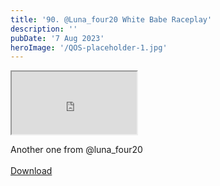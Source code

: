 ```yaml
---
title: '90. @Luna_four20 White Babe Raceplay'
description: ''
pubDate: '7 Aug 2023'
heroImage: '/QOS-placeholder-1.jpg'
---
```

<iframe src="https://drive.google.com/file/d/1Iu-zZUKr0zv-K09z00pO-J_0Z_ba3JqX/preview" width="200" height="100" allow="autoplay" allowfullscreen="allowfullscreen"></iframe>

Another one from @luna_four20
<br>
<br>
<a class="read_more" href="https://drive.google.com/file/d/1Iu-zZUKr0zv-K09z00pO-J_0Z_ba3JqX/view?usp=sharing">Download</a>